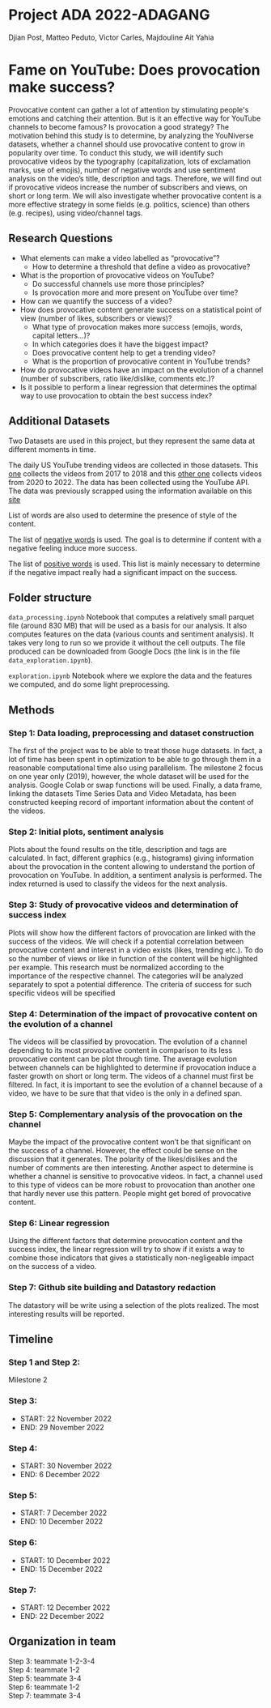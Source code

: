 # Project ADA 2022-ADAGANG
Djian Post, Matteo Peduto, Victor Carles, Majdouline Ait Yahia

# Fame on YouTube: Does provocation make success?

Provocative content can gather a lot of attention by stimulating people's emotions and
catching their attention. But is it an effective way for YouTube channels to become famous?
Is provocation a good strategy?
The motivation behind this study is to determine, by analyzing the YouNiverse datasets, whether a channel should use provocative content to grow in popularity over time. To conduct this study, we will identify such provocative videos by the typography (capitalization, lots of exclamation marks, use of emojis), number of negative words and use sentiment analysis on the video’s title, description and tags. Therefore, we will find out if provocative videos increase the number of subscribers and views, on short or long term. We will also investigate whether provocative content is a more effective strategy in some fields (e.g. politics, science) than others (e.g. recipes), using video/channel tags.

## Research Questions

* What elements can make a video labelled as “provocative”?
    * How to determine a threshold that define a video as provocative?
* What is the proportion of provocative videos on YouTube?
    * Do successful channels use more those principles?
    * Is provocation more and more present on YouTube over time?
* How can we quantify the success of a video?
* How does provocative content generate success on a statistical point of view (number of likes, subscribers or views)?
    * What type of provocation makes more success (emojis, words, capital letters...)?
    * In which categories does it have the biggest impact?
    * Does provocative content help to get a trending video?
    * What is the proportion of provocative content in YouTube trends?
* How do provocative videos have an impact on the evolution of a channel (number of subscribers, ratio like/dislike, comments etc.)?
* Is it possible to perform a linear regression that determines the optimal way to use provocation to obtain the best success index?

## Additional Datasets
Two Datasets are used in this project, but they represent the same data at different moments in time.

The daily US YouTube trending videos are collected in those datasets. This [one](https://www.kaggle.com/datasets/datasnaek/youtube-new?select=USvideos.csv) collects the videos from 2017 to 2018 and this [other one](https://www.kaggle.com/datasets/rsrishav/youtube-trending-video-dataset?select=US_youtube_trending_data.csv) collects videos from 2020 to 2022. The data has been collected using the YouTube API. The data was previously scrapped using the information available on this [site](https://github.com/mitchelljy/Trending-YouTube-Scraper/tree/master/output)

List of words are also used to determine the presence of style of the content.

The list of [negative words](https://ptrckprry.com/course/ssd/data/negative-words.txt) is used. The goal is to determine if content with a negative feeling induce more success.

The list of [positive words](https://ptrckprry.com/course/ssd/data/positive-words.txt) is used. This list is mainly necessary to determine if the negative impact really had a significant impact on the success.

## Folder structure

`data_processing.ipynb` Notebook that computes a relatively small parquet file (around 830 MB) that will be used as a basis for our analysis. It also computes features on the data (various counts and sentiment analysis).
It takes very long to run so we provide it without the cell outputs. The file produced can be downloaded from Google Docs (the link is in the file `data_exploration.ipynb`).

`exploration.ipynb` Notebook where we explore the data and the features we computed, and do some light preprocessing.


## Methods

### Step 1: Data loading, preprocessing and dataset construction
The first of the project was to be able to treat those huge datasets. In fact, a lot of time has been spent in optimization to be able to go through them in a reasonable computational time also using parallelism. The milestone 2 focus on one year only (2019), however, the whole dataset will be used for the analysis. Google Colab or swap functions will be used. Finally, a data frame, linking the datasets Time Series Data and Video Metadata, has been constructed keeping record of important information about the content of the videos.

### Step 2: Initial plots, sentiment analysis
Plots about the found results on the title, description and tags are calculated. In fact, different graphics (e.g., histograms) giving information about the provocation in the content allowing to understand the portion of provocation on YouTube. In addition, a sentiment analysis is performed. The index returned is used to classify the videos for the next analysis.

### Step 3: Study of provocative videos and determination of success index
Plots will show how the different factors of provocation are linked with the success of the videos. We will check if a potential correlation between provocative content and interest in a video exists (likes, trending etc.). To do so the number of views or like in function of the content will be highlighted per example. This research must be normalized according to the importance of the respective channel. The categories will be analyzed separately to spot a potential difference. The criteria of success for such specific videos will be specified

### Step 4: Determination of the impact of provocative content on the evolution of a channel
The videos will be classified by provocation. The evolution of a channel depending to its most provocative content in comparison to its less provocative content can be plot through time. The average evolution between channels can be highlighted to determine if provocation induce a faster growth on short or long term. The videos of a channel must first be filtered. In fact, it is important to see the evolution of a channel because of a video, we have to be sure that that video is the only in a defined span.

### Step 5: Complementary analysis of the provocation on the channel
Maybe the impact of the provocative content won’t be that significant on the success of a channel. However, the effect could be sense on the discussion that it generates. The polarity of the likes/dislikes and the number of comments are then interesting. Another aspect to determine is whether a channel is sensitive to provocative videos. In fact, a channel used to this type of videos can be more robust to provocation than another one that hardly never use this pattern. People might get bored of provocative content.

### Step 6: Linear regression
Using the different factors that determine provocation content and the success index, the linear regression will try to show if it exists a way to combine those indicators that gives a statistically non-negligeable impact on the success of a video.

### Step 7: Github site building and Datastory redaction
The datastory will be write using a selection of the plots realized. The most interesting results will be reported.









## Timeline
### Step 1 and Step 2:
Milestone 2

### Step 3:
*	START: 22 November 2022
*	END: 29 November 2022
### Step 4:
*	START: 30 November 2022
*	END: 6 December 2022

### Step 5:
*	START: 7 December 2022
*	END: 10 December 2022

### Step 6:
*	START: 10 December 2022
*	END: 15 December 2022

### Step 7:
*	START: 12 December 2022
*	END: 22 December 2022



## Organization in team
Step 3: teammate 1-2-3-4 <br />
Step 4: teammate 1-2 <br />
Step 5: teammate 3-4 <br />
Step 6: teammate 1-2 <br />
Step 7: teammate 3-4
